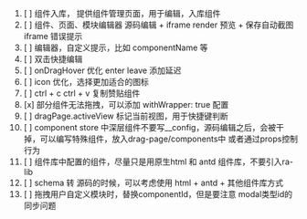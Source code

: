 1. [ ] 组件入库， 提供组件管理页面，用于编辑，入库组件
1. [ ] 组件、页面、模块编辑器 源码编辑 + iframe render 预览 + 保存自动截图iframe 错误提示
1. [ ] 编辑器，自定义提示，比如 componentName 等
1. [ ] 双击快捷编辑
1. [ ] onDragHover 优化 enter leave 添加延迟
1. [ ] icon 优化，选择更加适合的图标
1. [ ] ctrl + c ctrl + v 复制赞贴组件
1. [x] 部分组件无法拖拽，可以添加 withWrapper: true 配置
1. [ ] dragPage.activeView 标记当前视图，用于快捷键判断
1. [ ] component store 中深层组件不要写__config，源码编辑之后，会被干掉，可以编写特殊组件，放入drag-page/components中 或者通过props控制行为
1. [ ] 组件库中配置的组件，尽量只是用原生html 和 antd 组件库，不要引入ra-lib
1. [ ] schema 转 源码的时候，可以考虑使用 html + antd + 其他组件库方式
1. [ ] 拖拽用户自定义模块时，替换componentId，但是要注意 modal类型id的同步问题
